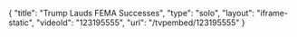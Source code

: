 {
    "title": "Trump Lauds FEMA Successes",
    "type": "solo",
    "layout": "iframe-static",
    "videoId": "123195555",
    "url": "\/tvpembed\/123195555"
}